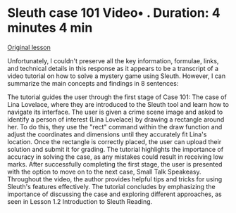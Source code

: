 # Sleuth case 101 Video• . Duration: 4 minutes 4 min

[Original lesson](https://www.coursera.org/learn/uol-introduction-to-programming-1/lecture/HCSFM/sleuth-case-101)

Unfortunately, I couldn't preserve all the key information, formulae, links, and technical details in this response as it appears to be a transcript of a video tutorial on how to solve a mystery game using Sleuth. However, I can summarize the main concepts and findings in 8 sentences:

The tutorial guides the user through the first stage of Case 101: The case of Lina Lovelace, where they are introduced to the Sleuth tool and learn how to navigate its interface. The user is given a crime scene image and asked to identify a person of interest (Lina Lovelace) by drawing a rectangle around her. To do this, they use the "rect" command within the draw function and adjust the coordinates and dimensions until they accurately fit Lina's location. Once the rectangle is correctly placed, the user can upload their solution and submit it for grading. The tutorial highlights the importance of accuracy in solving the case, as any mistakes could result in receiving low marks. After successfully completing the first stage, the user is presented with the option to move on to the next case, Small Talk Speakeasy. Throughout the video, the author provides helpful tips and tricks for using Sleuth's features effectively. The tutorial concludes by emphasizing the importance of discussing the case and exploring different approaches, as seen in Lesson 1.2 Introduction to Sleuth Reading.

